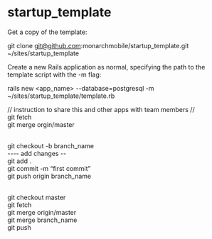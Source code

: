 startup_template
================

Get a copy of the template:

git clone git@github.com:monarchmobile/startup_template.git ~/sites/startup_template

Create a new Rails application as normal, specifying the path to the template script with the -m flag:

rails new <app_name> --database=postgresql -m ~/sites/startup_template/template.rb


// instruction to share this and other apps with team members // <br />
git fetch <br />
git merge orgin/master <br /> <br />

git checkout -b branch_name <br />
---- add changes -- <br />
  git add . <br />
  git commit -m “first commit” <br />
  git push origin  branch_name <br /> <br />

git checkout master <br />
git fetch <br />
git merge origin/master <br />
git merge  branch_name <br />
git push <br />
